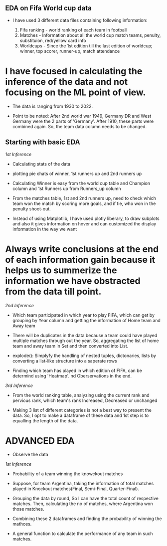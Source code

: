 ## EDA on Fifa World cup data

- I have used 3 different data files containing following information:

  1. Fifa ranking - world ranking of each team in football
  2. Matches - Information about all the world cup match teams, penulty, substituion, red/yellow card info
  3. Worldcups - Since the 1st edition till the last edition of worldcup; winner, top scorer, runner-up, match attendance

# I have focused in calculating the inference of the data and not focusing on the ML point of view.

- The data is ranging from 1930 to 2022.

- Point to be noted: After 2nd world war 1949, Germany DR and West Germany were the 2 parts of 'Germany'. After 1910, these parts were combined again. So, the team data column needs to be changed.

## Starting with basic EDA

_1st Inference_

- Calculating stats of the data

- plotting pie chats of winner, 1st runners up and 2nd runners up

- Calculating Winner is easy from the world cup table and Champion column and 1st Runners up from Runners_up column

- From the matches table, 1st and 2nd runners up, need to check which team won the match by scoring more goals, and if tie, who won in the penulty shoot-out.

- Instead of using Matplotlib, I have used plotly liberary, to draw subplots and also it gives information on hover and can customized the display information in the way we want

# Always write conclusions at the end of each information gain because it helps us to summerize the information we have obstracted from the data till point.

_2nd Inference_

- Which team participated in which year to play FIFA, which can get by grouping by Year column and getting the information of Home team and Away team

- There will be duplicates in the data because a team could have played multiple matches through out the year. So, aggregating the list of home team and away team in Set and then converted into List.

- explode(): Simplyfy the handling of nested tuples, dictonaries, lists by converting a list-like structure into a saperate rows

- Finding which team has played in which edition of FIFA, can be determind using 'Heatmap'. nd Oberservations in the end.

_3rd Inference_

- From the world ranking table, analyzing using the current rank and pervious rank, which team's rank Increased, Decreased or unchanged

- Making 3 list of different categories is not a best way to present the data. So, I opt to make a dataframe of these data and 1st step is to equalling the length of the data.

# ADVANCED EDA

- Observe the data

_1st Inference_

- Probability of a team winning the knowckout matches

- Suppose, for team Argentina, taking the information of total matches played in Knockout matches(Final, Semi-Final, Quarter-Final).

- Grouping the data by round, So I can have the total count of respective matches. Then, calculating the no of matches, where Argentina won those matches.

- Combining these 2 dataframes and finding the probability of winning the mathces.

- A general function to calculate the performance of any team in such matches.
